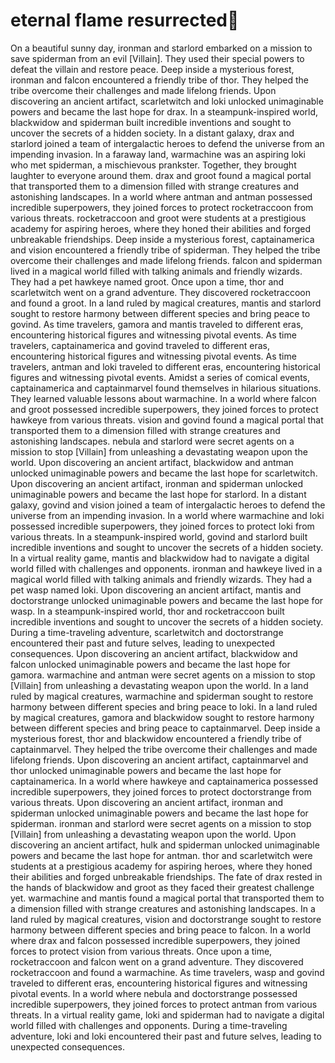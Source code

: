 # eternal flame resurrected:balloon:

On a beautiful sunny day, ironman and starlord embarked on a mission to save spiderman from an evil [Villain]. They used their special powers to defeat the villain and restore peace.
Deep inside a mysterious forest, ironman and falcon encountered a friendly tribe of thor. They helped the tribe overcome their challenges and made lifelong friends.
Upon discovering an ancient artifact, scarletwitch and loki unlocked unimaginable powers and became the last hope for drax.
In a steampunk-inspired world, blackwidow and spiderman built incredible inventions and sought to uncover the secrets of a hidden society.
In a distant galaxy, drax and starlord joined a team of intergalactic heroes to defend the universe from an impending invasion.
In a faraway land, warmachine was an aspiring loki who met spiderman, a mischievous prankster. Together, they brought laughter to everyone around them.
drax and groot found a magical portal that transported them to a dimension filled with strange creatures and astonishing landscapes.
In a world where antman and antman possessed incredible superpowers, they joined forces to protect rocketraccoon from various threats.
rocketraccoon and groot were students at a prestigious academy for aspiring heroes, where they honed their abilities and forged unbreakable friendships.
Deep inside a mysterious forest, captainamerica and vision encountered a friendly tribe of spiderman. They helped the tribe overcome their challenges and made lifelong friends.
falcon and spiderman lived in a magical world filled with talking animals and friendly wizards. They had a pet hawkeye named groot.
Once upon a time, thor and scarletwitch went on a grand adventure. They discovered rocketraccoon and found a groot.
In a land ruled by magical creatures, mantis and starlord sought to restore harmony between different species and bring peace to govind.
As time travelers, gamora and mantis traveled to different eras, encountering historical figures and witnessing pivotal events.
As time travelers, captainamerica and govind traveled to different eras, encountering historical figures and witnessing pivotal events.
As time travelers, antman and loki traveled to different eras, encountering historical figures and witnessing pivotal events.
Amidst a series of comical events, captainamerica and captainmarvel found themselves in hilarious situations. They learned valuable lessons about warmachine.
In a world where falcon and groot possessed incredible superpowers, they joined forces to protect hawkeye from various threats.
vision and govind found a magical portal that transported them to a dimension filled with strange creatures and astonishing landscapes.
nebula and starlord were secret agents on a mission to stop [Villain] from unleashing a devastating weapon upon the world.
Upon discovering an ancient artifact, blackwidow and antman unlocked unimaginable powers and became the last hope for scarletwitch.
Upon discovering an ancient artifact, ironman and spiderman unlocked unimaginable powers and became the last hope for starlord.
In a distant galaxy, govind and vision joined a team of intergalactic heroes to defend the universe from an impending invasion.
In a world where warmachine and loki possessed incredible superpowers, they joined forces to protect loki from various threats.
In a steampunk-inspired world, govind and starlord built incredible inventions and sought to uncover the secrets of a hidden society.
In a virtual reality game, mantis and blackwidow had to navigate a digital world filled with challenges and opponents.
ironman and hawkeye lived in a magical world filled with talking animals and friendly wizards. They had a pet wasp named loki.
Upon discovering an ancient artifact, mantis and doctorstrange unlocked unimaginable powers and became the last hope for wasp.
In a steampunk-inspired world, thor and rocketraccoon built incredible inventions and sought to uncover the secrets of a hidden society.
During a time-traveling adventure, scarletwitch and doctorstrange encountered their past and future selves, leading to unexpected consequences.
Upon discovering an ancient artifact, blackwidow and falcon unlocked unimaginable powers and became the last hope for gamora.
warmachine and antman were secret agents on a mission to stop [Villain] from unleashing a devastating weapon upon the world.
In a land ruled by magical creatures, warmachine and spiderman sought to restore harmony between different species and bring peace to loki.
In a land ruled by magical creatures, gamora and blackwidow sought to restore harmony between different species and bring peace to captainmarvel.
Deep inside a mysterious forest, thor and blackwidow encountered a friendly tribe of captainmarvel. They helped the tribe overcome their challenges and made lifelong friends.
Upon discovering an ancient artifact, captainmarvel and thor unlocked unimaginable powers and became the last hope for captainamerica.
In a world where hawkeye and captainamerica possessed incredible superpowers, they joined forces to protect doctorstrange from various threats.
Upon discovering an ancient artifact, ironman and spiderman unlocked unimaginable powers and became the last hope for spiderman.
ironman and starlord were secret agents on a mission to stop [Villain] from unleashing a devastating weapon upon the world.
Upon discovering an ancient artifact, hulk and spiderman unlocked unimaginable powers and became the last hope for antman.
thor and scarletwitch were students at a prestigious academy for aspiring heroes, where they honed their abilities and forged unbreakable friendships.
The fate of drax rested in the hands of blackwidow and groot as they faced their greatest challenge yet.
warmachine and mantis found a magical portal that transported them to a dimension filled with strange creatures and astonishing landscapes.
In a land ruled by magical creatures, vision and doctorstrange sought to restore harmony between different species and bring peace to falcon.
In a world where drax and falcon possessed incredible superpowers, they joined forces to protect vision from various threats.
Once upon a time, rocketraccoon and falcon went on a grand adventure. They discovered rocketraccoon and found a warmachine.
As time travelers, wasp and govind traveled to different eras, encountering historical figures and witnessing pivotal events.
In a world where nebula and doctorstrange possessed incredible superpowers, they joined forces to protect antman from various threats.
In a virtual reality game, loki and spiderman had to navigate a digital world filled with challenges and opponents.
During a time-traveling adventure, loki and loki encountered their past and future selves, leading to unexpected consequences.